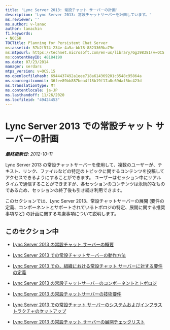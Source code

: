 ```yaml
---
title: 'Lync Server 2013: 常設チャット サーバーの計画'
description: 'Lync Server 2013: 常設チャットサーバーを計画しています。'
ms.reviewer: ''
ms.author: v-lanac
author: lanachin
f1.keywords:
- NOCSH
TOCTitle: Planning for Persistent Chat Server
ms:assetid: 57b2f574-234e-4a5a-bb78-8823369ba79e
ms:mtpsurl: https://technet.microsoft.com/en-us/library/Gg398381(v=OCS.15)
ms:contentKeyID: 48184190
ms.date: 07/23/2014
manager: serdars
mtps_version: v=OCS.15
ms.openlocfilehash: 6944437492a1eee718a614369201c3548c95864a
ms.sourcegitcommit: 36fee89bb887bea4f18b19f17a8c69daf5bc423d
ms.translationtype: MT
ms.contentlocale: ja-JP
ms.lasthandoff: 11/26/2020
ms.locfileid: "49424453"
---
```

# <a name="planning-for-persistent-chat-server-in-lync-server-2013"></a>Lync Server 2013 での常設チャット サーバーの計画

<div data-xmlns="http://www.w3.org/1999/xhtml">

<div class="topic" data-xmlns="http://www.w3.org/1999/xhtml" data-msxsl="urn:schemas-microsoft-com:xslt" data-cs="https://msdn.microsoft.com/">

<div data-asp="https://msdn2.microsoft.com/asp">



</div>

<div id="mainSection">

<div id="mainBody">

<span> </span>

_**最終更新日:** 2012-10-11_

Lync Server 2013 の常設チャットサーバーを使用して、複数のユーザーが、テキスト、リンク、ファイルなどの特定のトピックに関するコンテンツを投稿してアクセスできるようにすることができます。 ユーザーはセッション中にリアルタイムで通信することができますが、各セッションのコンテンツは永続的なものであるため、セッションの終了後も引き続き利用できます。

このセクションでは、Lync Server 2013、常設チャットサーバーの展開 (要件の定義、コンポーネントとサポートされているトポロジの特定、展開に関する推奨事項など) の計画に関する考慮事項について説明します。

<div>

## <a name="in-this-section"></a>このセクション中

  - [Lync Server 2013 の常設チャット サーバーの概要](lync-server-2013-overview-of-persistent-chat-server.md)

  - [Lync Server 2013 での常設チャットサーバーの動作方法](lync-server-2013-how-persistent-chat-server-works.md)

  - [Lync Server 2013 での、組織における常設チャット サーバーに対する要件の定義](lync-server-2013-defining-your-requirements-for-persistent-chat-server.md)

  - [Lync Server 2013 の常設チャットサーバーのコンポーネントとトポロジ](lync-server-2013-components-and-topologies-for-persistent-chat-server.md)

  - [Lync Server 2013 の常設チャットサーバーの技術要件](lync-server-2013-technical-requirements-for-persistent-chat-server.md)

  - [Lync Server 2013 での常設チャット サーバーのシステムおよびインフラストラクチャのセットアップ](lync-server-2013-setting-up-systems-and-infrastructure-for-persistent-chat-server.md)

  - [Lync Server 2013 の常設チャット サーバーの展開チェックリスト](lync-server-2013-deployment-checklist-for-persistent-chat-server.md)

</div>

</div>

<span> </span>

</div>

</div>

</div>

